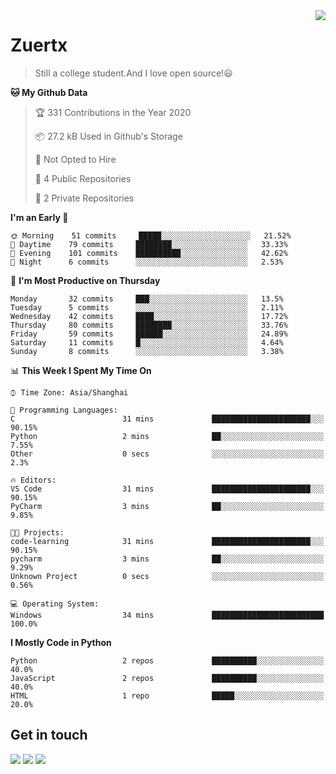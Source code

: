 <a href="#">
<img align="right" src="https://github-readme-stats.vercel.app/api?username=zuertx&show_icons=true&hide_border=true">
</a>

# Zuertx
> Still a college student.And I love open source!😃  

<!--START_SECTION:waka-->
**🐱 My Github Data** 

> 🏆 331 Contributions in the Year 2020
 > 
> 📦 27.2 kB Used in Github's Storage 
 > 
> 🚫 Not Opted to Hire
 > 
> 📜 4 Public Repositories
 > 
> 🔑 2 Private Repositories 

**I'm an Early 🐤** 

```text
🌞 Morning    51 commits     █████░░░░░░░░░░░░░░░░░░░░   21.52% 
🌆 Daytime    79 commits     ████████░░░░░░░░░░░░░░░░░   33.33% 
🌃 Evening    101 commits    ██████████░░░░░░░░░░░░░░░   42.62% 
🌙 Night      6 commits      ░░░░░░░░░░░░░░░░░░░░░░░░░   2.53%

```
📅 **I'm Most Productive on Thursday** 

```text
Monday       32 commits     ███░░░░░░░░░░░░░░░░░░░░░░   13.5% 
Tuesday      5 commits      ░░░░░░░░░░░░░░░░░░░░░░░░░   2.11% 
Wednesday    42 commits     ████░░░░░░░░░░░░░░░░░░░░░   17.72% 
Thursday     80 commits     ████████░░░░░░░░░░░░░░░░░   33.76% 
Friday       59 commits     ██████░░░░░░░░░░░░░░░░░░░   24.89% 
Saturday     11 commits     █░░░░░░░░░░░░░░░░░░░░░░░░   4.64% 
Sunday       8 commits      ░░░░░░░░░░░░░░░░░░░░░░░░░   3.38%

```


📊 **This Week I Spent My Time On** 

```text
⌚︎ Time Zone: Asia/Shanghai

💬 Programming Languages: 
C                        31 mins             ██████████████████████░░░   90.15% 
Python                   2 mins              ██░░░░░░░░░░░░░░░░░░░░░░░   7.55% 
Other                    0 secs              ░░░░░░░░░░░░░░░░░░░░░░░░░   2.3%

🔥 Editors: 
VS Code                  31 mins             ██████████████████████░░░   90.15% 
PyCharm                  3 mins              ██░░░░░░░░░░░░░░░░░░░░░░░   9.85%

🐱‍💻 Projects: 
code-learning            31 mins             ██████████████████████░░░   90.15% 
pycharm                  3 mins              ██░░░░░░░░░░░░░░░░░░░░░░░   9.29% 
Unknown Project          0 secs              ░░░░░░░░░░░░░░░░░░░░░░░░░   0.56%

💻 Operating System: 
Windows                  34 mins             █████████████████████████   100.0%

```

**I Mostly Code in Python** 

```text
Python                   2 repos             ██████████░░░░░░░░░░░░░░░   40.0% 
JavaScript               2 repos             ██████████░░░░░░░░░░░░░░░   40.0% 
HTML                     1 repo              █████░░░░░░░░░░░░░░░░░░░░   20.0%

```



<!--END_SECTION:waka-->

## Get in touch
[![](https://img.shields.io/badge/-https://zuertx.tk-0e83cd?style=flat-square&logo=Blogger&logoColor=fff)](https://zuertx.tk)
[![](https://img.shields.io/badge/-@zuertx-3db6f1?style=flat-square&logo=Telegram&logoColor=2ca5e0)](https://t.me/zuertx)
[![](https://img.shields.io/badge/-zuertx@gmail.com-911318?style=flat-square&logo=Gmail&logoColor=white&labelColor=c14438)](mailto:zuertx_at_gmail.com)
